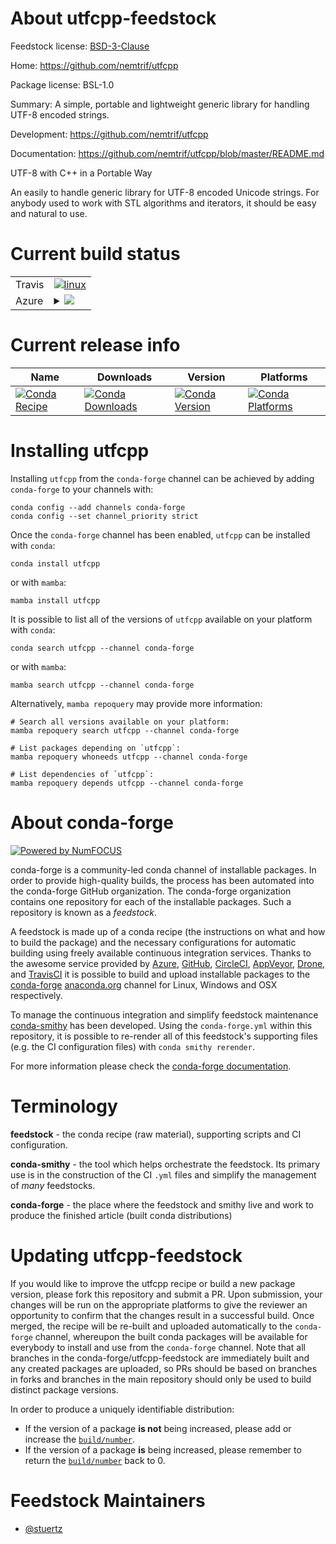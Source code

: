 About utfcpp-feedstock
======================

Feedstock license: [BSD-3-Clause](https://github.com/conda-forge/utfcpp-feedstock/blob/main/LICENSE.txt)

Home: https://github.com/nemtrif/utfcpp

Package license: BSL-1.0

Summary: A simple, portable and lightweight generic library for handling UTF-8 encoded strings.

Development: https://github.com/nemtrif/utfcpp

Documentation: https://github.com/nemtrif/utfcpp/blob/master/README.md

UTF-8 with C++ in a Portable Way

An easily to handle generic library for UTF-8 encoded Unicode strings. For
anybody used to work with STL algorithms and iterators, it should be easy
and natural to use.


Current build status
====================


<table><tr>
    <td>Travis</td>
    <td>
      <a href="https://app.travis-ci.com/conda-forge/utfcpp-feedstock">
        <img alt="linux" src="https://img.shields.io/travis/com/conda-forge/utfcpp-feedstock/main.svg?label=Linux">
      </a>
    </td>
  </tr>
    
  <tr>
    <td>Azure</td>
    <td>
      <details>
        <summary>
          <a href="https://dev.azure.com/conda-forge/feedstock-builds/_build/latest?definitionId=3613&branchName=main">
            <img src="https://dev.azure.com/conda-forge/feedstock-builds/_apis/build/status/utfcpp-feedstock?branchName=main">
          </a>
        </summary>
        <table>
          <thead><tr><th>Variant</th><th>Status</th></tr></thead>
          <tbody><tr>
              <td>linux_64</td>
              <td>
                <a href="https://dev.azure.com/conda-forge/feedstock-builds/_build/latest?definitionId=3613&branchName=main">
                  <img src="https://dev.azure.com/conda-forge/feedstock-builds/_apis/build/status/utfcpp-feedstock?branchName=main&jobName=linux&configuration=linux%20linux_64_" alt="variant">
                </a>
              </td>
            </tr><tr>
              <td>linux_aarch64</td>
              <td>
                <a href="https://dev.azure.com/conda-forge/feedstock-builds/_build/latest?definitionId=3613&branchName=main">
                  <img src="https://dev.azure.com/conda-forge/feedstock-builds/_apis/build/status/utfcpp-feedstock?branchName=main&jobName=linux&configuration=linux%20linux_aarch64_" alt="variant">
                </a>
              </td>
            </tr><tr>
              <td>linux_ppc64le</td>
              <td>
                <a href="https://dev.azure.com/conda-forge/feedstock-builds/_build/latest?definitionId=3613&branchName=main">
                  <img src="https://dev.azure.com/conda-forge/feedstock-builds/_apis/build/status/utfcpp-feedstock?branchName=main&jobName=linux&configuration=linux%20linux_ppc64le_" alt="variant">
                </a>
              </td>
            </tr><tr>
              <td>osx_64</td>
              <td>
                <a href="https://dev.azure.com/conda-forge/feedstock-builds/_build/latest?definitionId=3613&branchName=main">
                  <img src="https://dev.azure.com/conda-forge/feedstock-builds/_apis/build/status/utfcpp-feedstock?branchName=main&jobName=osx&configuration=osx%20osx_64_" alt="variant">
                </a>
              </td>
            </tr><tr>
              <td>osx_arm64</td>
              <td>
                <a href="https://dev.azure.com/conda-forge/feedstock-builds/_build/latest?definitionId=3613&branchName=main">
                  <img src="https://dev.azure.com/conda-forge/feedstock-builds/_apis/build/status/utfcpp-feedstock?branchName=main&jobName=osx&configuration=osx%20osx_arm64_" alt="variant">
                </a>
              </td>
            </tr><tr>
              <td>win_64</td>
              <td>
                <a href="https://dev.azure.com/conda-forge/feedstock-builds/_build/latest?definitionId=3613&branchName=main">
                  <img src="https://dev.azure.com/conda-forge/feedstock-builds/_apis/build/status/utfcpp-feedstock?branchName=main&jobName=win&configuration=win%20win_64_" alt="variant">
                </a>
              </td>
            </tr>
          </tbody>
        </table>
      </details>
    </td>
  </tr>
</table>

Current release info
====================

| Name | Downloads | Version | Platforms |
| --- | --- | --- | --- |
| [![Conda Recipe](https://img.shields.io/badge/recipe-utfcpp-green.svg)](https://anaconda.org/conda-forge/utfcpp) | [![Conda Downloads](https://img.shields.io/conda/dn/conda-forge/utfcpp.svg)](https://anaconda.org/conda-forge/utfcpp) | [![Conda Version](https://img.shields.io/conda/vn/conda-forge/utfcpp.svg)](https://anaconda.org/conda-forge/utfcpp) | [![Conda Platforms](https://img.shields.io/conda/pn/conda-forge/utfcpp.svg)](https://anaconda.org/conda-forge/utfcpp) |

Installing utfcpp
=================

Installing `utfcpp` from the `conda-forge` channel can be achieved by adding `conda-forge` to your channels with:

```
conda config --add channels conda-forge
conda config --set channel_priority strict
```

Once the `conda-forge` channel has been enabled, `utfcpp` can be installed with `conda`:

```
conda install utfcpp
```

or with `mamba`:

```
mamba install utfcpp
```

It is possible to list all of the versions of `utfcpp` available on your platform with `conda`:

```
conda search utfcpp --channel conda-forge
```

or with `mamba`:

```
mamba search utfcpp --channel conda-forge
```

Alternatively, `mamba repoquery` may provide more information:

```
# Search all versions available on your platform:
mamba repoquery search utfcpp --channel conda-forge

# List packages depending on `utfcpp`:
mamba repoquery whoneeds utfcpp --channel conda-forge

# List dependencies of `utfcpp`:
mamba repoquery depends utfcpp --channel conda-forge
```


About conda-forge
=================

[![Powered by
NumFOCUS](https://img.shields.io/badge/powered%20by-NumFOCUS-orange.svg?style=flat&colorA=E1523D&colorB=007D8A)](https://numfocus.org)

conda-forge is a community-led conda channel of installable packages.
In order to provide high-quality builds, the process has been automated into the
conda-forge GitHub organization. The conda-forge organization contains one repository
for each of the installable packages. Such a repository is known as a *feedstock*.

A feedstock is made up of a conda recipe (the instructions on what and how to build
the package) and the necessary configurations for automatic building using freely
available continuous integration services. Thanks to the awesome service provided by
[Azure](https://azure.microsoft.com/en-us/services/devops/), [GitHub](https://github.com/),
[CircleCI](https://circleci.com/), [AppVeyor](https://www.appveyor.com/),
[Drone](https://cloud.drone.io/welcome), and [TravisCI](https://travis-ci.com/)
it is possible to build and upload installable packages to the
[conda-forge](https://anaconda.org/conda-forge) [anaconda.org](https://anaconda.org/)
channel for Linux, Windows and OSX respectively.

To manage the continuous integration and simplify feedstock maintenance
[conda-smithy](https://github.com/conda-forge/conda-smithy) has been developed.
Using the ``conda-forge.yml`` within this repository, it is possible to re-render all of
this feedstock's supporting files (e.g. the CI configuration files) with ``conda smithy rerender``.

For more information please check the [conda-forge documentation](https://conda-forge.org/docs/).

Terminology
===========

**feedstock** - the conda recipe (raw material), supporting scripts and CI configuration.

**conda-smithy** - the tool which helps orchestrate the feedstock.
                   Its primary use is in the construction of the CI ``.yml`` files
                   and simplify the management of *many* feedstocks.

**conda-forge** - the place where the feedstock and smithy live and work to
                  produce the finished article (built conda distributions)


Updating utfcpp-feedstock
=========================

If you would like to improve the utfcpp recipe or build a new
package version, please fork this repository and submit a PR. Upon submission,
your changes will be run on the appropriate platforms to give the reviewer an
opportunity to confirm that the changes result in a successful build. Once
merged, the recipe will be re-built and uploaded automatically to the
`conda-forge` channel, whereupon the built conda packages will be available for
everybody to install and use from the `conda-forge` channel.
Note that all branches in the conda-forge/utfcpp-feedstock are
immediately built and any created packages are uploaded, so PRs should be based
on branches in forks and branches in the main repository should only be used to
build distinct package versions.

In order to produce a uniquely identifiable distribution:
 * If the version of a package **is not** being increased, please add or increase
   the [``build/number``](https://docs.conda.io/projects/conda-build/en/latest/resources/define-metadata.html#build-number-and-string).
 * If the version of a package **is** being increased, please remember to return
   the [``build/number``](https://docs.conda.io/projects/conda-build/en/latest/resources/define-metadata.html#build-number-and-string)
   back to 0.

Feedstock Maintainers
=====================

* [@stuertz](https://github.com/stuertz/)

